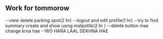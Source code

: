 ## Work for tommorow
--view delete parking spot(2 hr)
--logout and edit profile(1 hr)
--try to find summary create and  show using matpotlib(2 hr )
--delete button mae change krna hae 
--WO HARA LAAL DEKHNA HAE